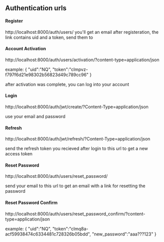 ## Authentication urls

#### Register

http://localhost:8000/auth/users/
you'll get an email after registeration, the link contains uid and a token, send them to

#### Account Activation

http://localhost:8000/auth/users/activation/?content-type=application/json

example:
{
"uid":"NQ",
"token":"clmpvz-f797f6d21e98302b56823d49c789cc96"
}

after activation was complete, you can log into your account

#### Login

http://localhost:8000/auth/jwt/create/?Content-Type=application/json

use your email and password

#### Refresh

http://localhost:8000/auth/jwt/refresh/?Content-Type=application/json

send the refresh token you recieved after login to this url to get a new access token

#### Reset Password

http://localhost:8000/auth/users/reset_password/

send your email to this url to get an email with a link for resetting the password

#### Reset Password Confirm

http://localhost:8000/auth/users/reset_password_confirm/?content-type=application/json

example:
{
"uid":"NQ",
"token":"clmq8a-acf59938474c6334481c728326b05bdd",
"new_password":"aaa???123"
}
